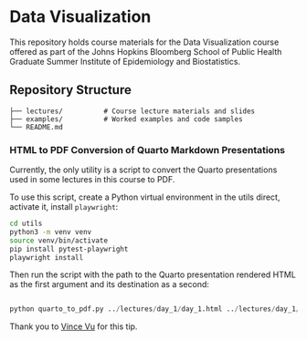 # Data Visualization

This repository holds course materials for the Data Visualization course offered as part of the Johns Hopkins Bloomberg School of Public Health Graduate Summer Institute of Epidemiology and Biostatistics.

## Repository Structure

```
├── lectures/          # Course lecture materials and slides
├── examples/          # Worked examples and code samples
└── README.md
```

### HTML to PDF Conversion of Quarto Markdown Presentations

Currently, the only utility is a script to convert the Quarto presentations used in some lectures in this course to PDF.

To use this script, create a Python virtual environment in the utils direct, activate it, install `playwright`:

```bash
cd utils
python3 -m venv venv
source venv/bin/activate
pip install pytest-playwright
playwright install
```

Then run the script with the path to the Quarto presentation rendered HTML as the first argument and its destination as a second:

```python

python quarto_to_pdf.py ../lectures/day_1/day_1.html ../lectures/day_1/day_1.pdf

```

Thank you to [Vince Vu](https://github.com/quarto-dev/quarto-cli/discussions/701) for this tip.

